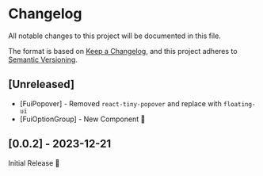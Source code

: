 # Changelog

All notable changes to this project will be documented in this file.

The format is based on [Keep a Changelog](https://keepachangelog.com/en/1.0.0/),
and this project adheres to [Semantic Versioning](https://semver.org/spec/v2.0.0.html).

## [Unreleased]
* [FuiPopover] - Removed `react-tiny-popover` and replace with `floating-ui`
* [FuiOptionGroup] - New Component 🎉

## [0.0.2] - 2023-12-21
Initial Release 🎉